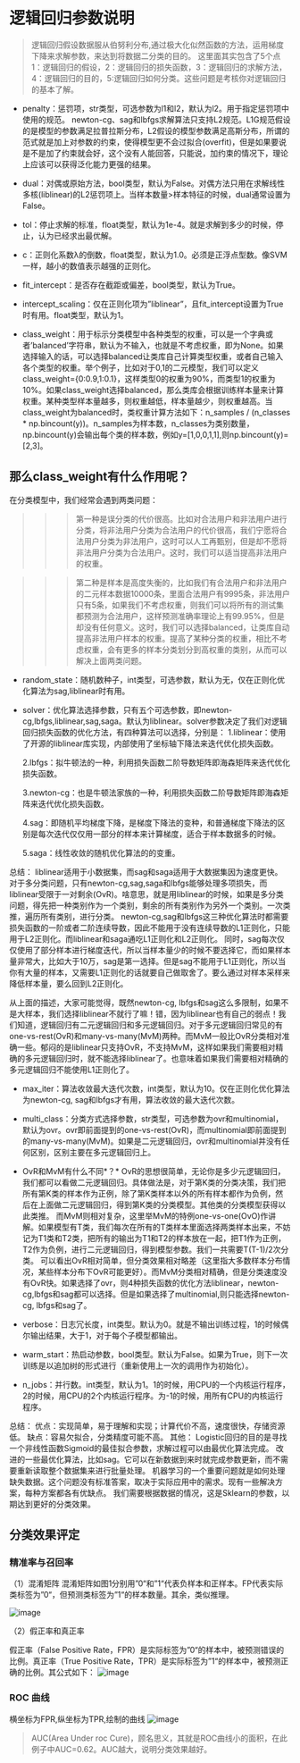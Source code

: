 # 逻辑回归参数说明
> 逻辑回归假设数据服从伯努利分布,通过极大化似然函数的方法，运用梯度下降来求解参数，来达到将数据二分类的目的。
这里面其实包含了5个点 1：逻辑回归的假设，2：逻辑回归的损失函数，3：逻辑回归的求解方法，4：逻辑回归的目的，5:逻辑回归如何分类。这些问题是考核你对逻辑回归的基本了解。

- penalty：惩罚项，str类型，可选参数为l1和l2，默认为l2。用于指定惩罚项中使用的规范。
newton-cg、sag和lbfgs求解算法只支持L2规范。L1G规范假设的是模型的参数满足拉普拉斯分布，L2假设的模型参数满足高斯分布，所谓的范式就是加上对参数的约束，使得模型更不会过拟合(overfit)，但是如果要说是不是加了约束就会好，这个没有人能回答，只能说，加约束的情况下，理论上应该可以获得泛化能力更强的结果。

- dual：对偶或原始方法，bool类型，默认为False。对偶方法只用在求解线性多核(liblinear)的L2惩罚项上。当样本数量>样本特征的时候，dual通常设置为False。
- tol：停止求解的标准，float类型，默认为1e-4。就是求解到多少的时候，停止，认为已经求出最优解。
- c：正则化系数λ的倒数，float类型，默认为1.0。必须是正浮点型数。像SVM一样，越小的数值表示越强的正则化。
- fit_intercept：是否存在截距或偏差，bool类型，默认为True。
- intercept_scaling：仅在正则化项为”liblinear”，且fit_intercept设置为True时有用。float类型，默认为1。
- class_weight：用于标示分类模型中各种类型的权重，可以是一个字典或者’balanced’字符串，默认为不输入，也就是不考虑权重，即为None。如果选择输入的话，可以选择balanced让类库自己计算类型权重，或者自己输入各个类型的权重。举个例子，比如对于0,1的二元模型，我们可以定义class_weight={0:0.9,1:0.1}，这样类型0的权重为90%，而类型1的权重为10%。如果class_weight选择balanced，那么类库会根据训练样本量来计算权重。某种类型样本量越多，则权重越低，样本量越少，则权重越高。当class_weight为balanced时，类权重计算方法如下：n_samples / (n_classes * np.bincount(y))。n_samples为样本数，n_classes为类别数量，np.bincount(y)会输出每个类的样本数，例如y=[1,0,0,1,1],则np.bincount(y)=[2,3]。 

## 那么class_weight有什么作用呢？
在分类模型中，我们经常会遇到两类问题：

>>> 第一种是误分类的代价很高。比如对合法用户和非法用户进行分类，将非法用户分类为合法用户的代价很高，我们宁愿将合法用户分类为非法用户，这时可以人工再甄别，但是却不愿将非法用户分类为合法用户。这时，我们可以适当提高非法用户的权重。

>>> 第二种是样本是高度失衡的，比如我们有合法用户和非法用户的二元样本数据10000条，里面合法用户有9995条，非法用户只有5条，如果我们不考虑权重，则我们可以将所有的测试集都预测为合法用户，这样预测准确率理论上有99.95%，但是却没有任何意义。这时，我们可以选择balanced，让类库自动提高非法用户样本的权重。提高了某种分类的权重，相比不考虑权重，会有更多的样本分类划分到高权重的类别，从而可以解决上面两类问题。

- random_state：随机数种子，int类型，可选参数，默认为无，仅在正则化优化算法为sag,liblinear时有用。

- solver：优化算法选择参数，只有五个可选参数，即newton-cg,lbfgs,liblinear,sag,saga。默认为liblinear。solver参数决定了我们对逻辑回归损失函数的优化方法，有四种算法可以选择，分别是： 
  1.liblinear：使用了开源的liblinear库实现，内部使用了坐标轴下降法来迭代优化损失函数。

  2.lbfgs：拟牛顿法的一种，利用损失函数二阶导数矩阵即海森矩阵来迭代优化损失函数。
  
  3.newton-cg：也是牛顿法家族的一种，利用损失函数二阶导数矩阵即海森矩阵来迭代优化损失函数。
  
  4.sag：即随机平均梯度下降，是梯度下降法的变种，和普通梯度下降法的区别是每次迭代仅仅用一部分的样本来计算梯度，适合于样本数据多的时候。
  
  5.saga：线性收敛的随机优化算法的的变重。

总结： 
  liblinear适用于小数据集，而sag和saga适用于大数据集因为速度更快。
  对于多分类问题，只有newton-cg,sag,saga和lbfgs能够处理多项损失，而liblinear受限于一对剩余(OvR)。啥意思，就是用liblinear的时候，如果是多分类问题，得先把一种类别作为一个类别，剩余的所有类别作为另外一个类别。一次类推，遍历所有类别，进行分类。
  newton-cg,sag和lbfgs这三种优化算法时都需要损失函数的一阶或者二阶连续导数，因此不能用于没有连续导数的L1正则化，只能用于L2正则化。而liblinear和saga通吃L1正则化和L2正则化。
同时，sag每次仅仅使用了部分样本进行梯度迭代，所以当样本量少的时候不要选择它，而如果样本量非常大，比如大于10万，sag是第一选择。但是sag不能用于L1正则化，所以当你有大量的样本，又需要L1正则化的话就要自己做取舍了。要么通过对样本采样来降低样本量，要么回到L2正则化。


从上面的描述，大家可能觉得，既然newton-cg, lbfgs和sag这么多限制，如果不是大样本，我们选择liblinear不就行了嘛！错，因为liblinear也有自己的弱点！我们知道，逻辑回归有二元逻辑回归和多元逻辑回归。对于多元逻辑回归常见的有one-vs-rest(OvR)和many-vs-many(MvM)两种。而MvM一般比OvR分类相对准确一些。郁闷的是liblinear只支持OvR，不支持MvM，这样如果我们需要相对精确的多元逻辑回归时，就不能选择liblinear了。也意味着如果我们需要相对精确的多元逻辑回归不能使用L1正则化了。

- max_iter：算法收敛最大迭代次数，int类型，默认为10。仅在正则化优化算法为newton-cg, sag和lbfgs才有用，算法收敛的最大迭代次数。

- multi_class：分类方式选择参数，str类型，可选参数为ovr和multinomial，默认为ovr。ovr即前面提到的one-vs-rest(OvR)，而multinomial即前面提到的many-vs-many(MvM)。如果是二元逻辑回归，ovr和multinomial并没有任何区别，区别主要在多元逻辑回归上。 

- OvR和MvM有什么不同*？* 
OvR的思想很简单，无论你是多少元逻辑回归，我们都可以看做二元逻辑回归。具体做法是，对于第K类的分类决策，我们把所有第K类的样本作为正例，除了第K类样本以外的所有样本都作为负例，然后在上面做二元逻辑回归，得到第K类的分类模型。其他类的分类模型获得以此类推。
而MvM则相对复杂，这里举MvM的特例one-vs-one(OvO)作讲解。如果模型有T类，我们每次在所有的T类样本里面选择两类样本出来，不妨记为T1类和T2类，把所有的输出为T1和T2的样本放在一起，把T1作为正例，T2作为负例，进行二元逻辑回归，得到模型参数。我们一共需要T(T-1)/2次分类。
可以看出OvR相对简单，但分类效果相对略差（这里指大多数样本分布情况，某些样本分布下OvR可能更好）。而MvM分类相对精确，但是分类速度没有OvR快。如果选择了ovr，则4种损失函数的优化方法liblinear，newton-cg,lbfgs和sag都可以选择。但是如果选择了multinomial,则只能选择newton-cg, lbfgs和sag了。

- verbose：日志冗长度，int类型。默认为0。就是不输出训练过程，1的时候偶尔输出结果，大于1，对于每个子模型都输出。
- warm_start：热启动参数，bool类型。默认为False。如果为True，则下一次训练是以追加树的形式进行（重新使用上一次的调用作为初始化）。
- n_jobs：并行数。int类型，默认为1。1的时候，用CPU的一个内核运行程序，2的时候，用CPU的2个内核运行程序。为-1的时候，用所有CPU的内核运行程序。

总结：
优点：实现简单，易于理解和实现；计算代价不高，速度很快，存储资源低。
缺点：容易欠拟合，分类精度可能不高。
其他： 
Logistic回归的目的是寻找一个非线性函数Sigmoid的最佳拟合参数，求解过程可以由最优化算法完成。
改进的一些最优化算法，比如sag。它可以在新数据到来时就完成参数更新，而不需要重新读取整个数据集来进行批量处理。
机器学习的一个重要问题就是如何处理缺失数据。这个问题没有标准答案，取决于实际应用中的需求。现有一些解决方案，每种方案都各有优缺点。
我们需要根据数据的情况，这是Sklearn的参数，以期达到更好的分类效果。


## 分类效果评定
### 精准率与召回率
（1）混淆矩阵
混淆矩阵如图1分别用”0“和”1“代表负样本和正样本。FP代表实际类标签为”0“，但预测类标签为”1“的样本数量。其余，类似推理。

![image](https://pic2.zhimg.com/v2-f593eade29f8cd707a6b05e2df28efb1_b.png)

（2）假正率和真正率

假正率（False Positive Rate，FPR）是实际标签为”0“的样本中，被预测错误的比例。真正率（True Positive Rate，TPR）是实际标签为”1“的样本中，被预测正确的比例。其公式如下：
![image](https://pic1.zhimg.com/v2-c66501907e9774757a731c49cc7e1a50_b.png)

### ROC 曲线
横坐标为FPR,纵坐标为TPR,绘制的曲线
![image](https://pic4.zhimg.com/v2-038d8d51c754c98c860b2b8364e2d9bb_b.png)

> AUC(Area Under roc Cure)，顾名思义，其就是ROC曲线小的面积，在此例子中AUC=0.62。AUC越大，说明分类效果越好。

